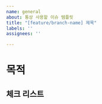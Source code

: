 ```yaml
---
name: general
about: 통상 사용할 이슈 템플릿
title: "[feature/branch-name] 제목"
labels: ''
assignees: ''

---
```


# 목적

## 체크 리스트
